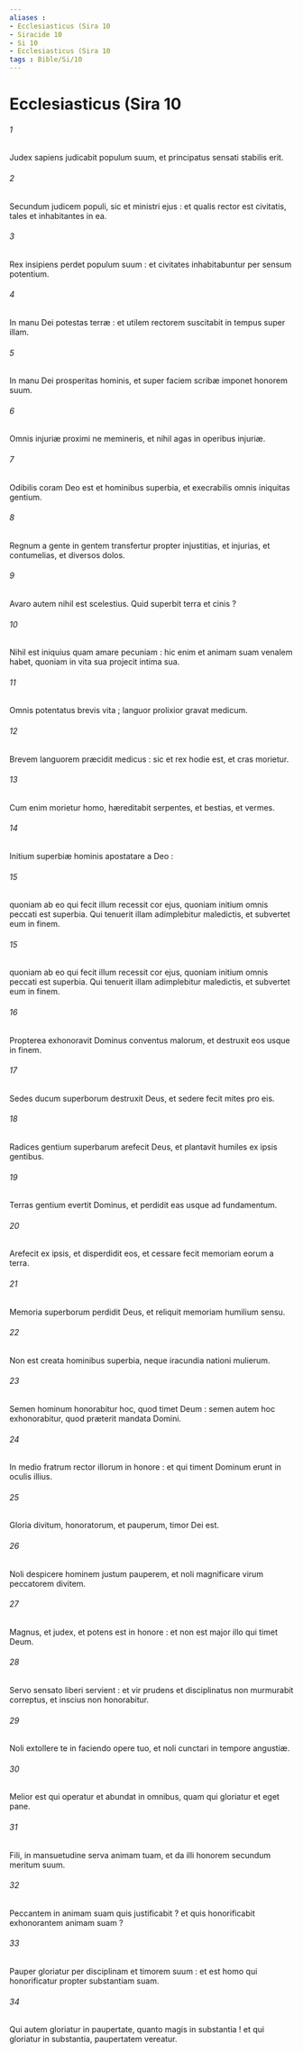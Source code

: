 ```yaml
---
aliases : 
- Ecclesiasticus (Sira 10
- Siracide 10
- Si 10
- Ecclesiasticus (Sira 10
tags : Bible/Si/10
---
```


# Ecclesiasticus (Sira 10

###### 1
Judex sapiens judicabit populum suum, et principatus sensati stabilis erit.
###### 2
Secundum judicem populi, sic et ministri ejus : et qualis rector est civitatis, tales et inhabitantes in ea.
###### 3
Rex insipiens perdet populum suum : et civitates inhabitabuntur per sensum potentium.
###### 4
In manu Dei potestas terræ : et utilem rectorem suscitabit in tempus super illam.
###### 5
In manu Dei prosperitas hominis, et super faciem scribæ imponet honorem suum.
###### 6
Omnis injuriæ proximi ne memineris, et nihil agas in operibus injuriæ.
###### 7
Odibilis coram Deo est et hominibus superbia, et execrabilis omnis iniquitas gentium.
###### 8
Regnum a gente in gentem transfertur propter injustitias, et injurias, et contumelias, et diversos dolos.
###### 9
Avaro autem nihil est scelestius. Quid superbit terra et cinis ?
###### 10
Nihil est iniquius quam amare pecuniam : hic enim et animam suam venalem habet, quoniam in vita sua projecit intima sua.
###### 11
Omnis potentatus brevis vita ; languor prolixior gravat medicum.
###### 12
Brevem languorem præcidit medicus : sic et rex hodie est, et cras morietur.
###### 13
Cum enim morietur homo, hæreditabit serpentes, et bestias, et vermes.
###### 14
Initium superbiæ hominis apostatare a Deo :
###### 15
quoniam ab eo qui fecit illum recessit cor ejus, quoniam initium omnis peccati est superbia. Qui tenuerit illam adimplebitur maledictis, et subvertet eum in finem.
###### 15
quoniam ab eo qui fecit illum recessit cor ejus, quoniam initium omnis peccati est superbia. Qui tenuerit illam adimplebitur maledictis, et subvertet eum in finem.
###### 16
Propterea exhonoravit Dominus conventus malorum, et destruxit eos usque in finem.
###### 17
Sedes ducum superborum destruxit Deus, et sedere fecit mites pro eis.
###### 18
Radices gentium superbarum arefecit Deus, et plantavit humiles ex ipsis gentibus.
###### 19
Terras gentium evertit Dominus, et perdidit eas usque ad fundamentum.
###### 20
Arefecit ex ipsis, et disperdidit eos, et cessare fecit memoriam eorum a terra.
###### 21
Memoria superborum perdidit Deus, et reliquit memoriam humilium sensu.
###### 22
Non est creata hominibus superbia, neque iracundia nationi mulierum.
###### 23
Semen hominum honorabitur hoc, quod timet Deum : semen autem hoc exhonorabitur, quod præterit mandata Domini.
###### 24
In medio fratrum rector illorum in honore : et qui timent Dominum erunt in oculis illius.
###### 25
Gloria divitum, honoratorum, et pauperum, timor Dei est.
###### 26
Noli despicere hominem justum pauperem, et noli magnificare virum peccatorem divitem.
###### 27
Magnus, et judex, et potens est in honore : et non est major illo qui timet Deum.
###### 28
Servo sensato liberi servient : et vir prudens et disciplinatus non murmurabit correptus, et inscius non honorabitur.
###### 29
Noli extollere te in faciendo opere tuo, et noli cunctari in tempore angustiæ.
###### 30
Melior est qui operatur et abundat in omnibus, quam qui gloriatur et eget pane.
###### 31
Fili, in mansuetudine serva animam tuam, et da illi honorem secundum meritum suum.
###### 32
Peccantem in animam suam quis justificabit ? et quis honorificabit exhonorantem animam suam ?
###### 33
Pauper gloriatur per disciplinam et timorem suum : et est homo qui honorificatur propter substantiam suam.
###### 34
Qui autem gloriatur in paupertate, quanto magis in substantia ! et qui gloriatur in substantia, paupertatem vereatur.
